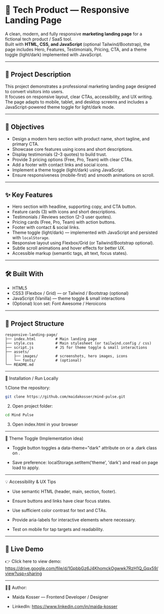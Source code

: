 # 🚀 Tech Product — Responsive Landing Page

A clean, modern, and fully responsive **marketing landing page** for a fictional tech product / SaaS tool.  
Built with **HTML, CSS, and JavaScript** (optional Tailwind/Bootstrap), the page includes Hero, Features, Testimonials, Pricing, CTA, and a theme toggle (light/dark) implemented with JavaScript.

---

## 📖 Project Description
This project demonstrates a professional marketing landing page designed to convert visitors into users.  
It focuses on responsive layout, clear CTAs, accessibility, and UX writing. The page adapts to mobile, tablet, and desktop screens and includes a JavaScript-powered theme toggle for light/dark mode.

---

## 🎯 Objectives
- Design a modern hero section with product name, short tagline, and primary CTA.  
- Showcase core features using icons and short descriptions.  
- Display testimonials (2–3 quotes) to build trust.  
- Provide 3 pricing options (Free, Pro, Team) with clear CTAs.  
- Add a footer with contact links and social icons.  
- Implement a theme toggle (light/dark) using JavaScript.  
- Ensure responsiveness (mobile-first) and smooth animations on scroll.

---

## ✨ Key Features
- Hero section with headline, supporting copy, and CTA button.  
- Feature cards (3) with icons and short descriptions.  
- Testimonials / Reviews section (2–3 user quotes).  
- Pricing cards (Free, Pro, Team) with action buttons.  
- Footer with contact & social links.  
- Theme toggle (light/dark) — implemented with JavaScript and persisted with `localStorage`.  
- Responsive layout using Flexbox/Grid (or Tailwind/Bootstrap optional).  
- Subtle scroll animations and hover effects for better UX.  
- Accessible markup (semantic tags, alt text, focus states).

---

## 🛠️ Built With
- HTML5  
- CSS3 (Flexbox / Grid) — or Tailwind / Bootstrap (optional)  
- JavaScript (Vanilla) — theme toggle & small interactions  
- (Optional) Icon set: Font Awesome / Heroicons

---

## 📂 Project Structure
```plaintext
responsive-landing-page/
├── index.html         # Main landing page
├── style.css          # Main stylesheet (or tailwind.config / css)
├── script.js          # JS for theme toggle & small interactions
├── assets/
│   ├── images/        # screenshots, hero images, icons
│   └── fonts/         # (optional)
└── README.md
```
--- 

🔧 Installation / Run Locally

1.Clone the repository:
``` bash
git clone https://github.com/maidakosser/mind-pulse.git
```
2. Open project folder:
```bash
cd Mind Pulse
```
3. Open index.html in your browser

 ---
 
🔧 Theme Toggle (Implementation idea)
- Toggle button toggles a data-theme="dark" attribute on <html> or a .dark class on <body>.

- Save preference: localStorage.setItem('theme', 'dark') and read on page load to apply.
  
---

💡 Accessibility & UX Tips
- Use semantic HTML (header, main, section, footer).

- Ensure buttons and links have clear focus states.

- Use sufficient color contrast for text and CTAs.

- Provide aria-labels for interactive elements where necessary.

- Test on mobile for tap targets and readability.

---

## 🎥 Live Demo
👉 Click here to view demo: https://drive.google.com/file/d/1GpbbGz6J4KhomckOgwwk7RzH1Q_Gqx59/view?usp=sharing

---
👩‍💻 Author:
- Maida Kosser — Frontend Developer / Designer

- LinkedIn: https://www.linkedin.com/in/maida-kosser
